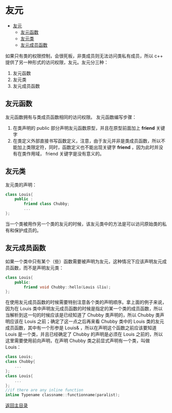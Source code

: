 # 友元

<!-- TOC -->
- [友元](#友元)
  - [友元函数](#友元函数)
  - [友元类](#友元类)
  - [友元成员函数](#友元成员函数)

如果只有类的权限控制，会很死板，非类成员则无法访问类私有成员，所以 c++ 提供了另一种形式的访问权限，友元。友元分三种：

1. 友元函数
2. 友元类
3. 友元成员函数

## 友元函数

友元函数拥有与类成员函数相同的访问权限。
友元函数编写步骤：

1. 在类声明的 public 部分声明友元函数原型，并且在原型前面加上 **friend** 关键字
2. 在类定义外部直接书写函数定义，注意，由于友元并非是类成员函数，所以不能加上类限定符，同时，函数定义也不能出现关键字 **friend** ，因为此时并没有在类作用域， friend 关键字是没有意义的。
   
## 友元类

友元类的声明：

```c++
class Louis{
    public :
        friend class Chubby;
        ...
};
```

当一个类被用作另一个类的友元的时候，该友元类中的方法是可以访问原始类的私有和保护成员的。

## 友元成员函数

如果一个类中只有某个（些）函数需要被声明为友元，这种情况下应该声明友元成员函数，而不是声明友元类：

```c++
class Louis{
    public:
        friend void Chubby::hello(Louis &liu);
};
```

在使用友元成员函数的时候需要特别注意各个类的声明顺序。拿上面的例子来说，因为在 Louis 类中声明友元成员函数的时候是指定的某一个类的成员函数，所以当解析到这一句的时候应该是已经知道了 Chubby 类声明的，所以 Chubby 类声明应该在 Louis 之前；确定了这一点之后再来看 Chubby 类中的 Louis 类的友元成员函数，其中有一个形参是 Louis& ，所以在声明这个函数之前应该要知道 Louis 是一个类，并且已经确定了 Chubby 的声明是必须在 Louis 之前的，所以这里需要使用前向声明，在声明 Chubby 类之前显式声明有一个类，叫做 Louis：

```c++
class Louis;
class Chubby{
    ...
};
class Louis{
    ...
};
//if there are any inline function
inline Typename classname::functionname(paralist);
```

[返回主目录](../../README.md)